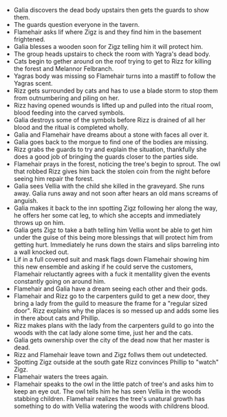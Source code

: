  - Galia discovers the dead body upstairs then gets the guards to show them.
 - The guards question everyone in the tavern.
 - Flamehair asks lif where Zigz is and they find him in the basement frightened.
  - Galia blesses a wooden soon for Zigz telling him it will protect him.
  - The group heads upstairs to check the room with Yagra's dead body.
 - Cats begin to gether around on the roof trying to get to Rizz for killing the forest and Melannor Felbranch.
  - Yagras body was missing so Flamehair turns into a mastiff to follow the Yagras scent.
  - Rizz gets surrounded by cats and has to use a blade storm to stop them from outnumbering and piling on her.
  - Rizz having opened wounds is lifted up and pulled into the ritual room, blood feeding into the carved symbols.
  - Galia destroys some of the symbols before Rizz is drained of all her blood and the ritual is completed wholly.
  - Galia and Flamehair have dreams about a stone with faces all over it.
  - Galia goes back to the morgue to find one of the bodies are missing.
 - Rizz grabs the guards to try and explain the situation, thankfully she does a good job of bringing the guards closer to the parties side.
  - Flamehair prays in the forest, noticing the tree's begin to sprout. The owl that robbed Rizz gives him back the stolen coin from the night before seeing him repair the forest.
  - Galia sees Vellia with the child she killed in the graveyard. She runs away. Galia runs away and not soon after hears an old mans screams of anguish.
  - Galia makes it back to the inn spotting Zigz following her along the way, he offers her some cat leg, to which she accepts and immediately throws up on him.
  - Galia gets Zigz to take a bath telling him Vellia wont be able to get him under the guise of this being more blessings that will protect him from getting hurt. Immediately he runs down the stairs and slips barreling into a wall knocked out.
  - Lif in a full covered suit and mask flags down Flamehair showing him this new ensemble and asking if he could serve the customers, Flamehair reluctantly agrees with a fuck it mentallity given the events constantly going on around him.
  - Flamehair and Galia have a dream seeing each other and their gods.
  - Flamehair and Rizz go to the carpenters guild to get a new door, they bring a lady from the guild to measure the frame for a "regular sized door". Rizz explains why the places is so messed up and adds some lies in there about cats and Phillip.
  - Rizz makes plans with the lady from the carpenters guild to go into the woods with the cat lady alone some time, just her and the cats.
  - Galia gets ownership over the city of the dead now that her master is dead.
  - Rizz and Flamehair leave town and Zigz follws them out undetected.
  - Spotting Zigz outside at the south gate Rizz convinces Phillip to "watch" Zigz.
  - Flamehair waters the trees again.
  - Flamehair speaks to the owl in the little patch of tree's and asks him to keep an eye out. The owl tells him he has seen Vellia in the woods stabbing children. Flamehair realizes the tree's unatural growth has something to do with Vellia watering the woods with childrens blood.